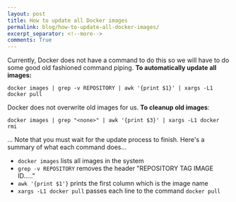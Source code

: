 ```yaml
---
layout: post
title: How to update all Docker images
permalink: blog/how-to-update-all-docker-images/
excerpt_separator: <!--more-->
comments: True
---
```


Currently, Docker does not have a command to do this so we will have to do some good old fashioned command piping. **To automatically update all images:**
```
docker images | grep -v REPOSITORY | awk '{print $1}' | xargs -L1 docker pull
```
Docker does not overwrite old images for us. **To cleanup old images**:
```
docker images | grep "<none>" | awk '{print $3}' | xargs -L1 docker rmi
```
...<!--more-->
Note that you must wait for the update process to finish. Here's a summary of what each command does...

- `docker images` lists all images in the system
- `grep -v REPOSITORY` removes the header "REPOSITORY   TAG   IMAGE ID....."
- `awk '{print $1'}` prints the first column which is the image name
- `xargs -L1 docker pull` passes each line to the command `docker pull`


